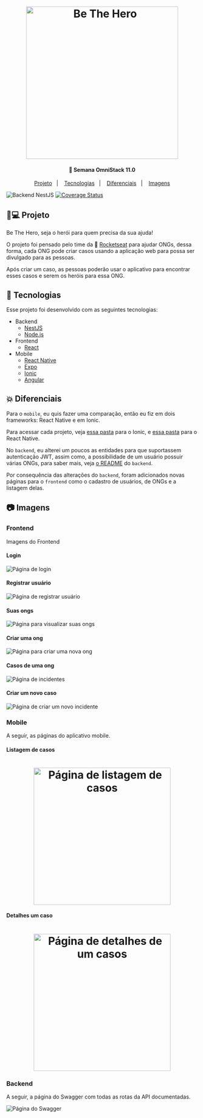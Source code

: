 <h1 align="center">
    <img alt="Be The Hero" src="./github/assets/logo.svg" width="400px" />
</h1>

<h4 align="center">
  🚀 Semana OmniStack 11.0
</h4>

<p align="center">
  <a href="#book-projeto">Projeto</a>&nbsp;&nbsp;&nbsp;|&nbsp;&nbsp;&nbsp;
  <a href="#rocket-tecnologias">Tecnologias</a>&nbsp;&nbsp;&nbsp;|&nbsp;&nbsp;&nbsp;
  <a href="#collision-diferenciais">Diferenciais</a>&nbsp;&nbsp;&nbsp;|&nbsp;&nbsp;&nbsp;
  <a href="#camera-imagens">Imagens</a>
</p>

![Backend NestJS](https://github.com/H4ad/omnistack/workflows/Backend%20NestJS/badge.svg)
[![Coverage Status](https://coveralls.io/repos/github/H4ad/omnistack/badge.svg?branch=master)](https://coveralls.io/github/H4ad/omnistack?branch=master)

## :book:💻 Projeto

Be The Hero, seja o herói para quem precisa da sua ajuda!

O projeto foi pensado pelo time da :rocket: [Rocketseat](https://github.com/Rocketseat) para ajudar ONGs, dessa forma, cada ONG pode criar casos usando a aplicação web para possa ser divulgado para as pessoas. 

Após criar um caso, as pessoas poderão usar o aplicativo para encontrar esses casos e serem os heróis para essa ONG.

## :rocket: Tecnologias

Esse projeto foi desenvolvido com as seguintes tecnologias:

- Backend
    - [NestJS](https://nestjs.com/)
    - [Node.js](https://nodejs.org/en/)
- Frontend
    - [React](https://reactjs.org)
- Mobile
    - [React Native](https://facebook.github.io/react-native/)
    - [Expo](https://expo.io/)
    - [Ionic](https://ionicframework.com/)
    - [Angular](https://angular.io/)

## :collision: Diferenciais

Para o `mobile`, eu quis fazer uma comparação, então eu fiz em dois frameworks: React Native e em Ionic. 

Para acessar cada projeto, veja [essa pasta](./mobile-ionic) para o Ionic, e [essa pasta](./mobile-react-native) para o React Native.

No `backend`, eu alterei um poucos as entidades para que suportassem autenticação JWT, assim como, a possibilidade de um usuário possuir várias ONGs, para saber mais, veja [o README](./backend-nestjs) do `backend`.

Por consequência das alterações do `backend`, foram adicionados novas páginas para o `frontend` como o cadastro de usuários, de ONGs e a listagem delas.

## :camera: Imagens

### Frontend

Imagens do Frontend

#### Login

![Página de login](github/assets/login.png)

#### Registrar usuário

![Página de registrar usuário](github/assets/register.png)

#### Suas ongs

![Página para visualizar suas ongs](github/assets/ongs.png)

#### Criar uma ong

![Página para criar uma nova ong](github/assets/create-ong.png)

#### Casos de uma ong

![Página de incidentes](github/assets/incidents.png)

#### Criar um novo caso

![Página de criar um novo incidente](github/assets/create-incident.png)

### Mobile

A seguir, as páginas do aplicativo mobile.

#### Listagem de casos

<h1 align="center">
    <img alt="Página de listagem de casos" src="./github/assets/list-incidents.jpg" width="360px" />
</h1>

#### Detalhes um caso

<h1 align="center">
    <img alt="Página de detalhes de um casos" src="./github/assets/incident-detail.jpg" width="360px" />
</h1>

### Backend

A seguir, a página do Swagger com todas as rotas da API documentadas.

![Página do Swagger](github/assets/swagger.png)
